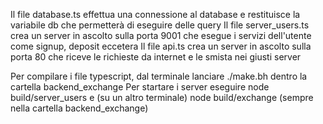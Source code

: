 Il file database.ts effettua una connessione al database e restituisce la variabile db che permetterà di eseguire delle query
Il file server_users.ts crea un server in ascolto sulla porta 9001 che esegue i servizi dell'utente come signup, deposit eccetera
Il file api.ts crea un server in ascolto sulla porta 80 che riceve le richieste da internet e le smista nei giusti server

Per compilare i file typescript, dal terminale lanciare ./make.bh dentro la cartella backend_exchange
Per startare i server eseguire node build/server_users e (su un altro terminale) node build/exchange (sempre nella cartella backend_exchange)